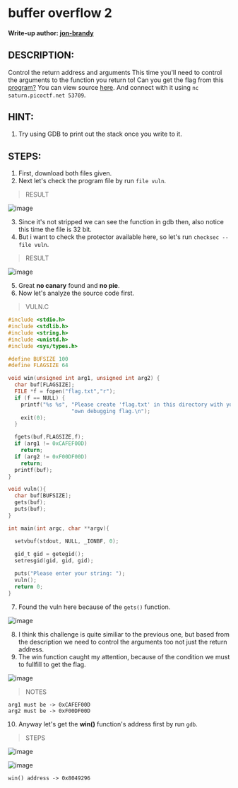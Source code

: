 # buffer overflow 2
#### Write-up author: [jon-brandy](https://github.com/jon-brandy)
## DESCRIPTION:
Control the return address and arguments This time you'll need to control the arguments to the function you return to! 
Can you get the flag from this [program?](https://github.com/jon-brandy/CTF-WRITE-UP/blob/f4988ca3e1525733628e10f39c3873e83589c97f/Asset/buffer%20overflow%202/vuln) 
You can view source [here](https://github.com/jon-brandy/CTF-WRITE-UP/blob/f4988ca3e1525733628e10f39c3873e83589c97f/Asset/buffer%20overflow%202/vuln.c). And connect with it using `nc saturn.picoctf.net 53709`.
## HINT:
1. Try using GDB to print out the stack once you write to it.
## STEPS:
1. First, download both files given.
2. Next let's check the program file by run `file vuln`.

> RESULT

![image](https://user-images.githubusercontent.com/70703371/188063140-c8571087-3b43-4285-a497-fc02f80176ac.png)

3. Since it's not stripped we can see the function in gdb then, also notice this time the file is 32 bit.
4. But i want to check the protector available here, so let's run `checksec --file vuln`.

> RESULT

![image](https://user-images.githubusercontent.com/70703371/188063279-a839274b-0c72-46ac-adad-983d54e0aaf2.png)

5. Great **no canary** found and **no pie**.
6. Now let's analyze the source code first.

> VULN.C  

```c
#include <stdio.h>
#include <stdlib.h>
#include <string.h>
#include <unistd.h>
#include <sys/types.h>

#define BUFSIZE 100
#define FLAGSIZE 64

void win(unsigned int arg1, unsigned int arg2) {
  char buf[FLAGSIZE];
  FILE *f = fopen("flag.txt","r");
  if (f == NULL) {
    printf("%s %s", "Please create 'flag.txt' in this directory with your",
                    "own debugging flag.\n");
    exit(0);
  }

  fgets(buf,FLAGSIZE,f);
  if (arg1 != 0xCAFEF00D)
    return;
  if (arg2 != 0xF00DF00D)
    return;
  printf(buf);
}

void vuln(){
  char buf[BUFSIZE];
  gets(buf);
  puts(buf);
}

int main(int argc, char **argv){

  setvbuf(stdout, NULL, _IONBF, 0);
  
  gid_t gid = getegid();
  setresgid(gid, gid, gid);

  puts("Please enter your string: ");
  vuln();
  return 0;
}
```

7. Found the vuln here because of the `gets()` function.

![image](https://user-images.githubusercontent.com/70703371/188063545-c5fbdb3d-339a-4b33-b167-e14efef15c09.png)

8. I think this challenge is quite similiar to the previous one, but based from the description we need to control the arguments too not just the return address.
9. The win function caught my attention, because of the condition we must to fullfill to get the flag. 

![image](https://user-images.githubusercontent.com/70703371/188063795-b1c206bc-c2fd-4e19-87d4-fd8cfdddf37a.png)

> NOTES

```
arg1 must be -> 0xCAFEF00D
arg2 must be -> 0xF00DF00D
```

10. Anyway let's get the **win()** function's address first by run `gdb`.

> STEPS

![image](https://user-images.githubusercontent.com/70703371/188064249-f34a5f04-ef34-424a-8a08-92665044f17d.png)

![image](https://user-images.githubusercontent.com/70703371/188064277-23c6d1b1-9a53-4851-93b1-33c2bd3b7662.png)

```
win() address -> 0x8049296
```



